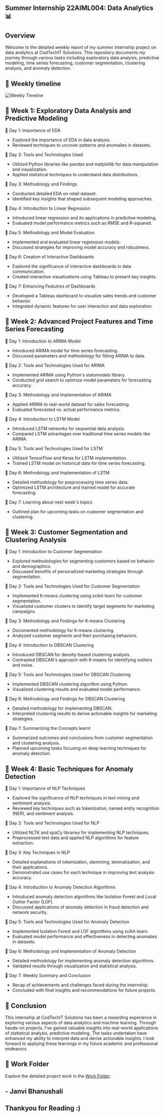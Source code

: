 ##    Summer Internship 22AIML004: Data Analytics 📊

##   Overview

Welcome to the detailed weekly report of my summer internship project on data analytics at CodTechIT Solutions. This repository documents my journey through various tasks including exploratory data analysis, predictive modeling, time series forecasting, customer segmentation, clustering analysis, and anomaly detection.

## 📁 Weekly timeline

![Weekly Timeline](https://drive.google.com/uc?id=1y6dvb01qQdrzuT0rW21HbXys8LtyoeBQ)


## 📅 Week 1: Exploratory Data Analysis and Predictive Modeling

📝 Day 1: Importance of EDA
- Explored the importance of EDA in data analysis.
- Reviewed techniques to uncover patterns and anomalies in datasets.

📝 Day 2: Tools and Technologies Used
- Utilized Python libraries like pandas and matplotlib for data manipulation and visualization.
- Applied statistical techniques to understand data distributions.

📝 Day 3: Methodology and Findings
- Conducted detailed EDA on retail dataset.
- Identified key insights that shaped subsequent modeling approaches.

📝 Day 4: Introduction to Linear Regression
- Introduced linear regression and its applications in predictive modeling.
- Evaluated model performance metrics such as RMSE and R-squared.

📝 Day 5: Methodology and Model Evaluation
- Implemented and evaluated linear regression models.
- Discussed strategies for improving model accuracy and robustness.

📝 Day 6: Creation of Interactive Dashboards
- Explored the significance of interactive dashboards in data communication.
- Created interactive visualizations using Tableau to present key insights.

📝 Day 7: Enhancing Featutres of Dashboards
- Developed a Tableau dashboard to visualize sales trends and customer behavior.
- Integrated dynamic features for user interaction and data exploration.

## 📅 Week 2: Advanced Project Features and Time Series Forecasting

📝 Day 1: Introduction to ARIMA Model
- Introduced ARIMA model for time series forecasting.
- Discussed parameters and methodology for fitting ARIMA to data.

📝 Day 2: Tools and Technologies Used for ARIMA
- Implemented ARIMA using Python's statsmodels library.
- Conducted grid search to optimize model parameters for forecasting accuracy.

📝 Day 3: Methodology and Implementation of ARIMA
- Applied ARIMA to real-world dataset for sales forecasting.
- Evaluated forecasted vs. actual performance metrics.

📝 Day 4: Introduction to LSTM Model
- Introduced LSTM networks for sequential data analysis.
- Compared LSTM advantages over traditional time series models like ARIMA.

📝 Day 5: Tools and Technologies Used for LSTM
- Utilized TensorFlow and Keras for LSTM implementation.
- Trained LSTM model on historical data for time series forecasting.

📝 Day 6: Methodology and Implementation of LSTM
- Detailed methodology for preprocessing time series data.
- Optimized LSTM architecture and trained model for accurate forecasting.

📝 Day 7: Learning about next week's topics
- Outlined plan for upcoming tasks on customer segmentation and clustering.

## 📅 Week 3: Customer Segmentation and Clustering Analysis

📝 Day 1: Introduction to Customer Segmentation
- Explored methodologies for segmenting customers based on behavior and demographics.
- Discussed benefits of personalized marketing strategies through segmentation.

📝 Day 2: Tools and Technologies Used for Customer Segmentation
- Implemented K-means clustering using scikit-learn for customer segmentation.
- Visualized customer clusters to identify target segments for marketing campaigns.

📝 Day 3: Methodology and Findings for K-means Clustering
- Documented methodology for K-means clustering.
- Analyzed customer segments and their purchasing behaviors.

📝 Day 4: Introduction to DBSCAN Clustering
- Introduced DBSCAN for density-based clustering analysis.
- Contrasted DBSCAN's approach with K-means for identifying outliers and noise.

📝 Day 5: Tools and Technologies Used for DBSCAN Clustering
- Implemented DBSCAN clustering algorithm using Python.
- Visualized clustering results and evaluated model performance.

📝 Day 6: Methodology and Findings for DBSCAN Clustering
- Detailed methodology for implementing DBSCAN.
- Interpreted clustering results to derive actionable insights for marketing strategies.

📝 Day 7: Summarizing the Concepts learnt
- Summarized outcomes and conclusions from customer segmentation and clustering analysis.
- Planned upcoming tasks focusing on deep learning techniques for anomaly detection.

## 📅 Week 4: Basic Techniques for Anomaly Detection

📝 Day 1: Importance of NLP Techniques
- Explored the significance of NLP techniques in text mining and sentiment analysis.
- Reviewed key techniques such as tokenization, named entity recognition (NER), and sentiment analysis.

📝 Day 2: Tools and Technologies Used for NLP
- Utilized NLTK and spaCy libraries for implementing NLP techniques.
- Preprocessed text data and applied NLP algorithms for feature extraction.

📝 Day 3: Key Techniques in NLP
- Detailed explanations of tokenization, stemming, lemmatization, and their applications.
- Demonstrated use cases for each technique in improving text analysis accuracy.

📝 Day 4: Introduction to Anomaly Detection Algorithms
- Introduced anomaly detection algorithms like Isolation Forest and Local Outlier Factor (LOF).
- Discussed applications of anomaly detection in fraud detection and network security.

📝 Day 5: Tools and Technologies Used for Anomaly Detection
- Implemented Isolation Forest and LOF algorithms using scikit-learn.
- Evaluated model performance and effectiveness in detecting anomalies in datasets.

📝 Day 6: Methodology and Implementation of Anomaly Detection
- Detailed methodology for implementing anomaly detection algorithms.
- Validated results through visualization and statistical analysis.

📝 Day 7: Weekly Summary and Conclusion
- Recap of achievements and challenges faced during the internship.
- Concluded with final insights and recommendations for future projects.

## 🎯 Conclusion

This internship at CodTechIT Solutions has been a rewarding experience in exploring various aspects of data analytics and machine learning. Through hands-on projects, I've gained valuable insights into real-world applications of statistical analysis, predictive modeling. The tasks undertaken have enhanced my ability to interpret data and derive actionable insights. I look forward to applying these learnings in my future academic and professional endeavors.

## 📂 Work Folder

Explore the detailed project work in the [Work Folder](https://drive.google.com/drive/folders/1W2USUlDPN6y63pxLANOoKD4gAeb5VE7w?usp=sharing).

## - Janvi Bhanushali

## Thankyou for Reading :)
